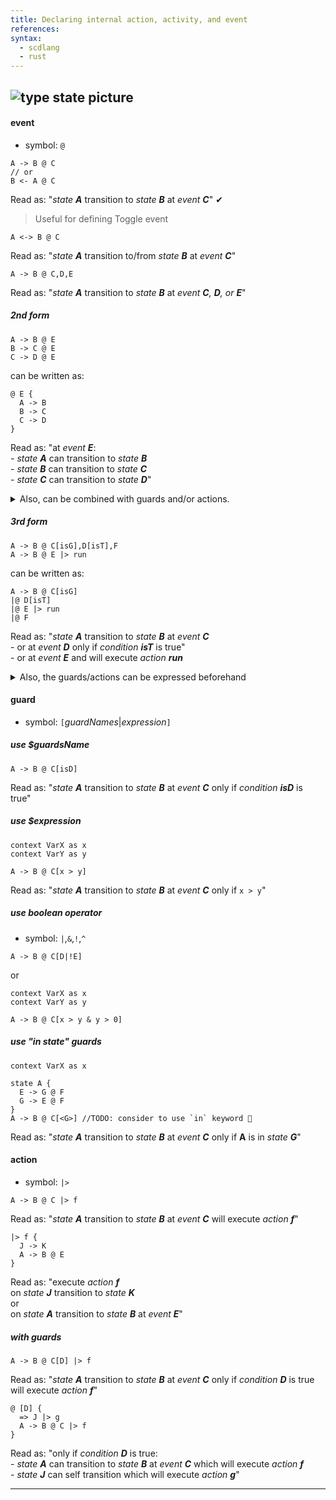 ```yaml
---
title: Declaring internal action, activity, and event
references:
syntax:
  - scdlang
  - rust
---
```

![type state picture]()
---
#### event
- symbol: `@`

```scl
A -> B @ C
// or
B <- A @ C
```
Read as: "*state **A*** transition to *state **B*** at *event **C***" ✔

> Useful for defining Toggle event
```scl
A <-> B @ C
```
Read as: "*state **A*** transition to/from *state **B*** at *event **C***"

```scl
A -> B @ C,D,E
```
Read as: "*state **A*** transition to *state **B*** at *event **C**, **D**, or **E***"

##### 2nd form
```scl
A -> B @ E
B -> C @ E
C -> D @ E
```
can be written as:
```scl
@ E {
  A -> B
  B -> C
  C -> D
}
```
Read as: "at *event **E***:
<br>- *state **A*** can transition to *state **B***
<br>- *state **B*** can transition to *state **C***
<br>- *state **C*** can transition to *state **D***"

<details>
<summary>Also, can be combined with guards and/or actions.</summary>

```scl
@ E[isOk] |> activate,lampOn,etc {
  A -> B
  C -> D
}
```

```scl
@ E[x > 0] {
  A -> B |> activate
  C -> D |> lampOn
}
```

```scl
@ [x > 0] {
  A -> B |> activate
  A -> B @ E |> lampOn
}
```

```scl
|> activate {
  A -> B @ E
  C -> D @ F
  J -> K
}
```
</details>

##### 3rd form
```scl
A -> B @ C[isG],D[isT],F
A -> B @ E |> run
```
can be written as:
```scl
A -> B @ C[isG]
|@ D[isT]
|@ E |> run
|@ F
```
Read as: "*state **A*** transition to *state **B*** at *event **C***
<br>- or at *event **D*** only if *condition **isT*** is true"
<br>- or at *event **E*** and will execute *action **run***

<details>
<summary>Also, the guards/actions can be expressed beforehand</summary>

```scl
A -> B @ C[isT]
A -> B @ D[isT & isE]
A -> B @ [isT] |> run
```
can be written as:
```scl
A -> B @ [isT & *]
|      @ C
|      @ D[isE]
|      |> run
```
---
```scl
A -> B @ C |> reset
A -> B @ D[isT] |> reset
A -> B @ F |> reset,run
```
can be written as:
```scl
A -> B |> reset,*
|      @ C
|      @ D[isE]
|      @ F |> run
```
---
```scl
A -> B @ C[isT] |> reset
A -> B @ D[isE | isT] |> reset
A -> B @ F[isT] |> run,reset
```
can be written as:
```scl
A -> B @ [* | isT] |> *,reset
|      @ C[isT]
|      @ D[isE | isT]
|      @ F[isT] |> run,reset
```
---
```scl
A -> B @ C[isT]
A -> B @ C[isE] |> run
A -> B @ C |> reset
```
can be written as:
```scl
A -> B @ C[*] |> *
|      @ [isT]
|      @ [isE] |> run
|      |> reset
```
</details>

#### guard
- symbol: `[`$guardNames$|$expression$`]`

##### use $guardsName
```scl
A -> B @ C[isD]
```
Read as: "*state **A*** transition to *state **B*** at *event **C*** only if *condition **isD*** is true"

##### use $expression
```scl
context VarX as x
context VarY as y

A -> B @ C[x > y]
```
Read as: "*state **A*** transition to *state **B*** at *event **C*** only if `x > y`"

##### use boolean operator
- symbol: `|`,`&`,`!`,`^`
```scl
A -> B @ C[D|!E]
```
or
```scl
context VarX as x
context VarY as y

A -> B @ C[x > y & y > 0]
```

##### use "in state" guards
```scl
context VarX as x

state A {
  E -> G @ F
  G -> E @ F
}
A -> B @ C[<G>] //TODO: consider to use `in` keyword 🤔
```
Read as: "*state **A*** transition to *state **B*** at *event **C*** only if **A** is in *state **G***"

#### action
- symbol: `|>`
```scl
A -> B @ C |> f
```
Read as: "*state **A*** transition to *state **B*** at *event **C*** will execute *action **f***"

```scl
|> f {
  J -> K
  A -> B @ E
}
```
Read as: "execute *action **f***
<br>on *state **J*** transition to *state **K***
<br>or
<br>on *state **A*** transition to *state **B*** at *event **E***"

##### with guards
```scl
A -> B @ C[D] |> f
```
Read as: "*state **A*** transition to *state **B*** at *event **C*** only if *condition **D*** is true will execute *action **f***"

```scl
@ [D] {
  => J |> g
  A -> B @ C |> f
}
```
Read as: "only if *condition **D*** is true:
<br> - *state **A*** can transition to *state **B*** at *event **C*** which will execute *action **f***
<br> - *state **J*** can self transition which will execute *action **g***"

---